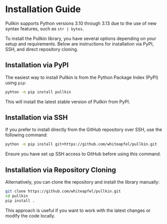 # Installation Guide

Pullkin supports Python versions 3.10 through 3.13 
due to the use of new syntax features, such as `str | bytes`.

To install the Pullkin library, you have several options depending on your setup and requirements. 
Below are instructions for installation via PyPI, SSH, and direct repository cloning.

## Installation via PyPI

The easiest way to install Pullkin is from the Python Package Index (PyPI) using `pip`:

```bash
pyhton -m pip install pullkin
```

This will install the latest stable version of Pullkin from PyPI.

## Installation via SSH

If you prefer to install directly from the GitHub repository over SSH, use the following command:

```bash
python -m pip install git+https://github.com/whiteapfel/pullkin.git
```

Ensure you have set up SSH access to GitHub before using this command.

## Installation via Repository Cloning

Alternatively, you can clone the repository and install the library manually:

```bash
git clone https://github.com/whiteapfel/pullkin.git
cd pullkin
pip install .
```

This approach is useful if you want to work with the latest changes or modify the code locally.
